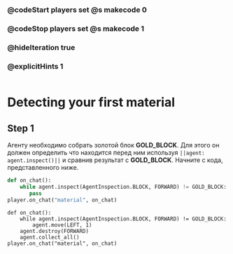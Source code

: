 ### @codeStart players set @s makecode 0
### @codeStop players set @s makecode 1

### @hideIteration true 
### @explicitHints 1
```python
```

# Detecting your first material

## Step 1
Агенту необходимо собрать золотой блок **GOLD_BLOCK**. Для этого он должен определить что находится перед ним используя ``||agent: agent.inspect()||`` и сравнив результат с **GOLD_BLOCK**. Начните с кода, представленного ниже.
```python
def on_chat():
    while agent.inspect(AgentInspection.BLOCK, FORWARD) != GOLD_BLOCK:
       pass
player.on_chat("material", on_chat)
```

```ghost
def on_chat():
    while agent.inspect(AgentInspection.BLOCK, FORWARD) != GOLD_BLOCK:
        agent.move(LEFT, 1)
    agent.destroy(FORWARD)
    agent.collect_all()
player.on_chat("material", on_chat)
```



